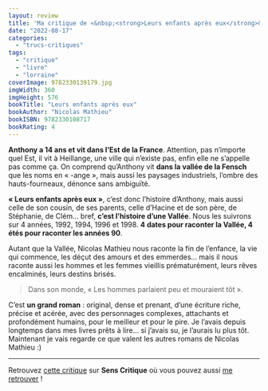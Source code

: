 ```yaml
---
layout: review
title: 'Ma critique de «&nbsp;<strong>Leurs enfants après eux</strong>&nbsp;» de <em>Nicolas Mathieu</em>'
date: "2022-08-17"
categories: 
  - "trucs-critiques"
tags: 
  - "critique"
  - "livre"
  - "lorraine"
coverImage: 9782330139179.jpg
imgWidth: 360
imgHeight: 576
bookTitle: "Leurs enfants après eux"
bookAuthor: "Nicolas Mathieu"
bookISBN: 9782330108717   
bookRating: 4
---
```


<strong>Anthony a 14&nbsp;ans et vit dans l’Est de la France</strong>. Attention, pas n’importe quel Est, il vit à Heillange, une ville qui n’existe pas, enfin elle ne s’appelle pas comme ça. On comprend qu’Anthony vit <strong>dans la vallée de la Fensch</strong> que les noms en «&nbsp;-ange&nbsp;», mais aussi les paysages industriels, l’ombre des hauts-fourneaux, dénonce sans ambiguïté.

<strong>«&nbsp;Leurs enfants après eux&nbsp;»</strong>, c’est donc l’histoire d’Anthony, mais aussi celle de son cousin, de ses parents, celle d’Hacine et de son père, de Stéphanie, de Clém… bref, <strong>c’est l’histoire d’une Vallée</strong>. Nous les suivrons sur 4 années, 1992, 1994, 1996 et 1998. <strong>4 dates pour raconter la Vallée, 4 étés pour raconter les années 90</strong>.

Autant que la Vallée, Nicolas Mathieu nous raconte la fin de l’enfance, la vie qui commence, les déçut des amours et des emmerdes… mais il nous raconte aussi les hommes et les femmes vieillis prématurément, leurs rêves encalminés, leurs destins brisés.

<blockquote>
	<p>Dans son monde, «&nbsp;Les hommes parlaient peu et mouraient tôt&nbsp;».</p>
</blockquote>

C’est <strong>un grand roman</strong>&nbsp;: original, dense et prenant, d’une écriture riche, précise et acérée, avec des personnages complexes, attachants et profondément humains, pour le meilleur et pour le pire. Je l’avais depuis longtemps dans mes livres prêts à lire… si j’avais su, je l’aurais lu plus tôt. Maintenant je vais regarde ce que valent les autres romans de Nicolas Mathieu :)

* * *

Retrouvez [cette critique](https://www.senscritique.com/livre/leurs_enfants_apres_eux/critique/275357108) sur **Sens Critique** où vous pouvez aussi [me retrouver](http://www.senscritique.com/Arnaud_Malon) !
